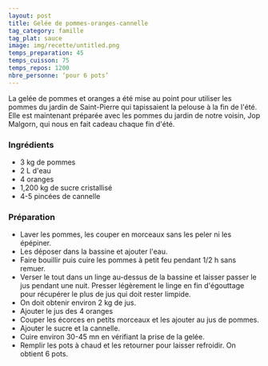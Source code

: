 ```yaml
---
layout: post
title: Gelée de pommes-oranges-cannelle
tag_category: famille
tag_plat: sauce
image: img/recette/untitled.png
temps_preparation: 45
temps_cuisson: 75
temps_repos: 1200
nbre_personne: ‘pour 6 pots’
---
```

La gelée de pommes et oranges a été mise au point pour utiliser les pommes du jardin de Saint-Pierre qui tapissaient la pelouse à la fin de l'été. Elle est maintenant préparée avec les pommes du jardin de notre voisin, Jop Malgorn, qui nous en fait cadeau chaque fin d'été.

### Ingrédients
* 3 kg de pommes
* 2 L d'eau
* 4 oranges
* 1,200 kg de sucre cristallisé
* 4-5 pincées de cannelle

### Préparation
* Laver les pommes, les couper en morceaux sans les peler ni les épépiner.
* Les déposer dans la bassine et ajouter l'eau.
* Faire bouillir puis cuire les pommes à petit feu pendant 1/2 h sans remuer.
* Verser le tout dans un linge au-dessus de la bassine et laisser passer le jus pendant une nuit. Presser légèrement le linge en fin d'égouttage pour récupérer le plus de jus qui doit rester limpide.
* On doit obtenir environ 2 kg de jus.
* Ajouter le jus des 4 oranges
* Couper les écorces en petits morceaux et les ajouter au jus de pommes.
* Ajouter le sucre et la cannelle.
* Cuire environ 30-45 mn en vérifiant la prise de la gelée.
* Remplir les pots à chaud et les retourner pour laisser refroidir. On obtient 6 pots.
